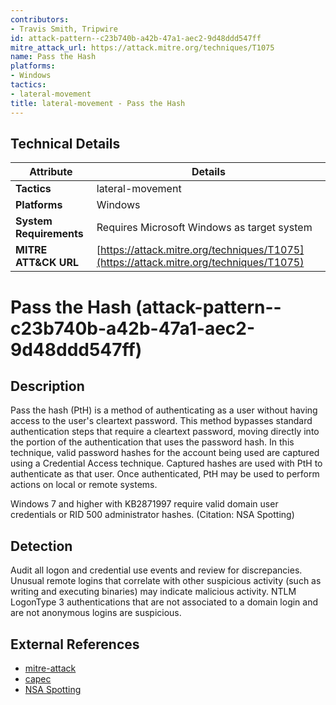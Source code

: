```yaml
---
contributors:
- Travis Smith, Tripwire
id: attack-pattern--c23b740b-a42b-47a1-aec2-9d48ddd547ff
mitre_attack_url: https://attack.mitre.org/techniques/T1075
name: Pass the Hash
platforms:
- Windows
tactics:
- lateral-movement
title: lateral-movement - Pass the Hash
---
```


## Technical Details

| Attribute | Details |
|-----------|----------|
| **Tactics** | lateral-movement |
| **Platforms** | Windows |
| **System Requirements** | Requires Microsoft Windows as target system |
| **MITRE ATT&CK URL** | [https://attack.mitre.org/techniques/T1075](https://attack.mitre.org/techniques/T1075) |

# Pass the Hash (attack-pattern--c23b740b-a42b-47a1-aec2-9d48ddd547ff)

## Description
Pass the hash (PtH) is a method of authenticating as a user without having access to the user's cleartext password. This method bypasses standard authentication steps that require a cleartext password, moving directly into the portion of the authentication that uses the password hash. In this technique, valid password hashes for the account being used are captured using a Credential Access technique. Captured hashes are used with PtH to authenticate as that user. Once authenticated, PtH may be used to perform actions on local or remote systems. 

Windows 7 and higher with KB2871997 require valid domain user credentials or RID 500 administrator hashes. (Citation: NSA Spotting)

## Detection
Audit all logon and credential use events and review for discrepancies. Unusual remote logins that correlate with other suspicious activity (such as writing and executing binaries) may indicate malicious activity. NTLM LogonType 3 authentications that are not associated to a domain login and are not anonymous logins are suspicious.

## External References
- [mitre-attack](https://attack.mitre.org/techniques/T1075)
- [capec](https://capec.mitre.org/data/definitions/644.html)
- [NSA Spotting](https://apps.nsa.gov/iaarchive/library/reports/spotting-the-adversary-with-windows-event-log-monitoring.cfm)
